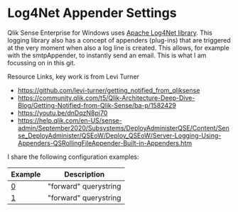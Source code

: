 # Log4Net Appender Settings

Qlik Sense Enterprise for Windows uses <a href="https://logging.apache.org/log4net">Apache Log4Net library</a>. This logging library also has a concept of appenders (plug-ins) 
that are triggered at the very moment when also a log line is created. This allows, for example with the smtpAppender, to instantly send an
email. This is what I am focussing on in this git.

Resource Links, key work is from Levi Turner
 - https://github.com/levi-turner/getting_notified_from_qliksense
 - https://community.qlik.com/t5/Qlik-Architecture-Deep-Dive-Blog/Getting-Notified-from-Qlik-Sense/ba-p/1582429
 - https://youtu.be/dnDqzN8pj70
 - https://help.qlik.com/en-US/sense-admin/September2020/Subsystems/DeployAdministerQSE/Content/Sense_DeployAdminister/QSEoW/Deploy_QSEoW/Server-Logging-Using-Appenders-QSRollingFileAppender-Built-in-Appenders.htm
 
I share the following configuration examples:


| Example | Description | 
| ------- | ----------- | 
| <a href="smtp0">0</a> | "forward" querystring |
| <a href="smtp1">1</a> | "forward" querystring |

